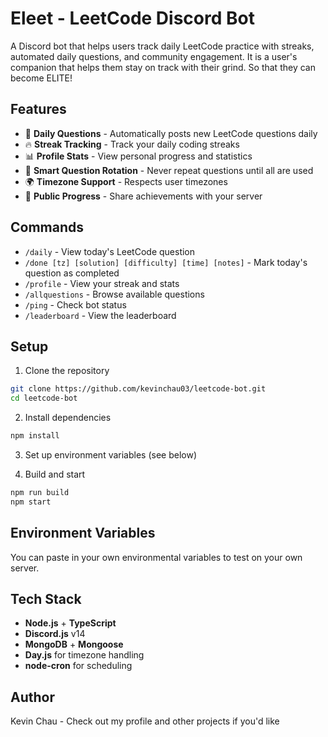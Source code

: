 # Eleet - LeetCode Discord Bot

A Discord bot that helps users track daily LeetCode practice with streaks, automated daily questions, and community engagement. It is a user's companion that helps them stay on track with their grind. So that they can become ELITE!

## Features

- 📅 **Daily Questions** - Automatically posts new LeetCode questions daily
- 🔥 **Streak Tracking** - Track your daily coding streaks
- 📊 **Profile Stats** - View personal progress and statistics  
- 🤖 **Smart Question Rotation** - Never repeat questions until all are used
- 🌍 **Timezone Support** - Respects user timezones
- 👥 **Public Progress** - Share achievements with your server

## Commands

- `/daily` - View today's LeetCode question
- `/done [tz] [solution] [difficulty] [time] [notes]` - Mark today's question as completed
- `/profile` - View your streak and stats
- `/allquestions` - Browse available questions
- `/ping` - Check bot status
- `/leaderboard` - View the leaderboard

## Setup

1. Clone the repository
```bash
git clone https://github.com/kevinchau03/leetcode-bot.git
cd leetcode-bot
```

2. Install dependencies
```bash
npm install
```

3. Set up environment variables (see below)

4. Build and start
```bash
npm run build
npm start
```

## Environment Variables

You can paste in your own environmental variables to test on your own server.

## Tech Stack

- **Node.js** + **TypeScript**
- **Discord.js** v14
- **MongoDB** + **Mongoose**
- **Day.js** for timezone handling
- **node-cron** for scheduling

## Author

Kevin Chau - Check out my profile and other projects if you'd like

